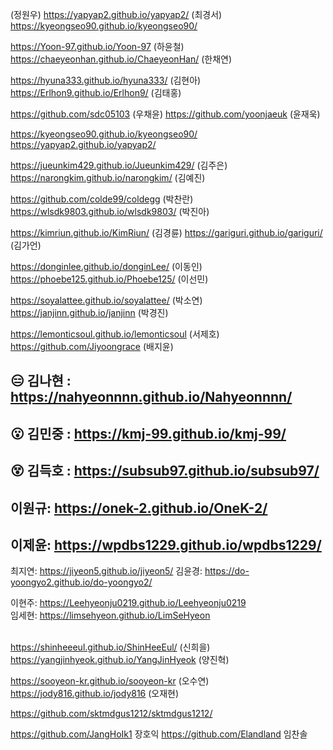 (정원우)  https://yapyap2.github.io/yapyap2/
(최경서)  https://kyeongseo90.github.io/kyeongseo90/

https://Yoon-97.github.io/Yoon-97 (하윤철)
https://chaeyeonhan.github.io/ChaeyeonHan/ (한채연)

https://hyuna333.github.io/hyuna333/ (김현아)
https://Erlhon9.github.io/Erlhon9/ (김태홍)

https://github.com/sdc05103 (우채윤)
https://github.com/yoonjaeuk (윤재욱)

https://kyeongseo90.github.io/kyeongseo90/
https://yapyap2.github.io/yapyap2/

https://jueunkim429.github.io/Jueunkim429/ (김주은)  
https://narongkim.github.io/narongkim/ (김예진)  


https://github.com/colde99/coldegg (박찬란)
https://wlsdk9803.github.io/wlsdk9803/ (박진아)

https://kimriun.github.io/KimRiun/ (김경륜)
https://gariguri.github.io/gariguri/ (김가언)


https://donginlee.github.io/donginLee/ (이동인)
https://phoebe125.github.io/Phoebe125/ (이선민)

https://soyalattee.github.io/soyalattee/ (박소연)
https://janjinn.github.io/janjinn (박경진)



https://lemonticsoul.github.io/lemonticsoul (서제호)
https://github.com/Jiyoongrace (배지윤)

## 😑 김나현 : https://nahyeonnnn.github.io/Nahyeonnnn/

## 😮 김민중 : https://kmj-99.github.io/kmj-99/

## 😵 김득호 : https://subsub97.github.io/subsub97/

## 이원규: https://onek-2.github.io/OneK-2/

## 이제윤: https://wpdbs1229.github.io/wpdbs1229/

최지연: https://jiyeon5.github.io/jiyeon5/
김윤경: https://do-yoongyo2.github.io/do-yoongyo2/

이현주: https://Leehyeonju0219.github.io/Leehyeonju0219  
임세현: https://limsehyeon.github.io/LimSeHyeon

<br> https://shinheeeul.github.io/ShinHeeEul/ (신희을)
<br> https://yangjinhyeok.github.io/YangJinHyeok (양진혁)

https://sooyeon-kr.github.io/sooyeon-kr (오수연)
https://jody816.github.io/jody816 (오재현)

https://github.com/sktmdgus1212/sktmdgus1212/


https://github.com/JangHoIk1    장호익
https://github.com/Elandland    임찬솔